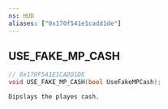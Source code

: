 ```yaml
---
ns: HUD
aliases: ["0x170f541e1cadd1de"]
---
```

## USE_FAKE_MP_CASH

```c
// 0x170F541E1CADD1DE
void USE_FAKE_MP_CASH(bool UseFakeMPCash);
```

```
Dipslays the playes cash.
```
